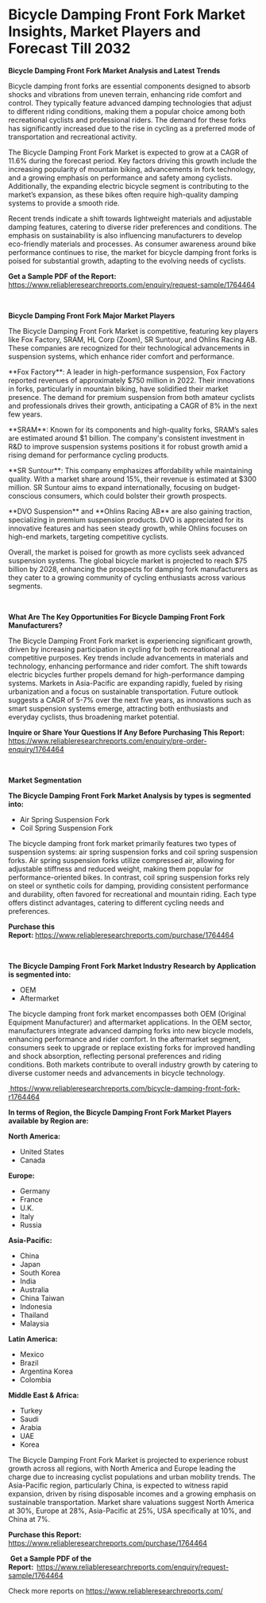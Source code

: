 <p><h1>Bicycle Damping Front Fork Market Insights, Market Players and Forecast Till 2032</h1></p><p><strong>Bicycle Damping Front Fork Market Analysis and Latest Trends</strong></p>
<p><p>Bicycle damping front forks are essential components designed to absorb shocks and vibrations from uneven terrain, enhancing ride comfort and control. They typically feature advanced damping technologies that adjust to different riding conditions, making them a popular choice among both recreational cyclists and professional riders. The demand for these forks has significantly increased due to the rise in cycling as a preferred mode of transportation and recreational activity.</p><p>The Bicycle Damping Front Fork Market is expected to grow at a CAGR of 11.6% during the forecast period. Key factors driving this growth include the increasing popularity of mountain biking, advancements in fork technology, and a growing emphasis on performance and safety among cyclists. Additionally, the expanding electric bicycle segment is contributing to the market’s expansion, as these bikes often require high-quality damping systems to provide a smooth ride.</p><p>Recent trends indicate a shift towards lightweight materials and adjustable damping features, catering to diverse rider preferences and conditions. The emphasis on sustainability is also influencing manufacturers to develop eco-friendly materials and processes. As consumer awareness around bike performance continues to rise, the market for bicycle damping front forks is poised for substantial growth, adapting to the evolving needs of cyclists.</p></p>
<p><strong>Get a Sample PDF of the Report:&nbsp;</strong> <a href="https://www.reliableresearchreports.com/enquiry/request-sample/1764464?utm_campaign=3193&utm_medium=2&utm_source=Github&utm_content=ia&utm_term=05042025&utm_id=bicycle-damping-front-fork">https://www.reliableresearchreports.com/enquiry/request-sample/1764464</a></p>
<p>&nbsp;</p>
<p><strong>Bicycle Damping Front Fork Major Market Players</strong></p>
<p><p>The Bicycle Damping Front Fork Market is competitive, featuring key players like Fox Factory, SRAM, HL Corp (Zoom), SR Suntour, and Ohlins Racing AB. These companies are recognized for their technological advancements in suspension systems, which enhance rider comfort and performance. </p><p>**Fox Factory**: A leader in high-performance suspension, Fox Factory reported revenues of approximately $750 million in 2022. Their innovations in forks, particularly in mountain biking, have solidified their market presence. The demand for premium suspension from both amateur cyclists and professionals drives their growth, anticipating a CAGR of 8% in the next few years.</p><p>**SRAM**: Known for its components and high-quality forks, SRAM’s sales are estimated around $1 billion. The company's consistent investment in R&D to improve suspension systems positions it for robust growth amid a rising demand for performance cycling products.</p><p>**SR Suntour**: This company emphasizes affordability while maintaining quality. With a market share around 15%, their revenue is estimated at $300 million. SR Suntour aims to expand internationally, focusing on budget-conscious consumers, which could bolster their growth prospects.</p><p>**DVO Suspension** and **Ohlins Racing AB** are also gaining traction, specializing in premium suspension products. DVO is appreciated for its innovative features and has seen steady growth, while Ohlins focuses on high-end markets, targeting competitive cyclists.</p><p>Overall, the market is poised for growth as more cyclists seek advanced suspension systems. The global bicycle market is projected to reach $75 billion by 2028, enhancing the prospects for damping fork manufacturers as they cater to a growing community of cycling enthusiasts across various segments.</p></p>
<p>&nbsp;</p>
<p><strong>What Are The Key Opportunities For Bicycle Damping Front Fork Manufacturers?</strong></p>
<p><p>The Bicycle Damping Front Fork market is experiencing significant growth, driven by increasing participation in cycling for both recreational and competitive purposes. Key trends include advancements in materials and technology, enhancing performance and rider comfort. The shift towards electric bicycles further propels demand for high-performance damping systems. Markets in Asia-Pacific are expanding rapidly, fueled by rising urbanization and a focus on sustainable transportation. Future outlook suggests a CAGR of 5-7% over the next five years, as innovations such as smart suspension systems emerge, attracting both enthusiasts and everyday cyclists, thus broadening market potential.</p></p>
<p><strong>Inquire or Share Your Questions If Any Before Purchasing This Report:</strong> <a href="https://www.reliableresearchreports.com/enquiry/pre-order-enquiry/1764464?utm_campaign=3193&utm_medium=2&utm_source=Github&utm_content=ia&utm_term=05042025&utm_id=bicycle-damping-front-fork">https://www.reliableresearchreports.com/enquiry/pre-order-enquiry/1764464</a></p>
<p>&nbsp;</p>
<p><strong>Market Segmentation</strong></p>
<p><strong>The Bicycle Damping Front Fork Market Analysis by types is segmented into:</strong></p>
<p><ul><li>Air Spring Suspension Fork</li><li>Coil Spring Suspension Fork</li></ul></p>
<p><p>The bicycle damping front fork market primarily features two types of suspension systems: air spring suspension forks and coil spring suspension forks. Air spring suspension forks utilize compressed air, allowing for adjustable stiffness and reduced weight, making them popular for performance-oriented bikes. In contrast, coil spring suspension forks rely on steel or synthetic coils for damping, providing consistent performance and durability, often favored for recreational and mountain riding. Each type offers distinct advantages, catering to different cycling needs and preferences.</p></p>
<p><strong>Purchase this Report:&nbsp;</strong><a href="https://www.reliableresearchreports.com/purchase/1764464?utm_campaign=3193&utm_medium=2&utm_source=Github&utm_content=ia&utm_term=05042025&utm_id=bicycle-damping-front-fork">https://www.reliableresearchreports.com/purchase/1764464</a></p>
<p>&nbsp;</p>
<p><strong>The Bicycle Damping Front Fork Market Industry Research by Application is segmented into:</strong></p>
<p><ul><li>OEM</li><li>Aftermarket</li></ul></p>
<p><p>The bicycle damping front fork market encompasses both OEM (Original Equipment Manufacturer) and aftermarket applications. In the OEM sector, manufacturers integrate advanced damping forks into new bicycle models, enhancing performance and rider comfort. In the aftermarket segment, consumers seek to upgrade or replace existing forks for improved handling and shock absorption, reflecting personal preferences and riding conditions. Both markets contribute to overall industry growth by catering to diverse customer needs and advancements in bicycle technology.</p></p>
<p><a href="https://www.reliableresearchreports.com/bicycle-damping-front-fork-r1764464?utm_campaign=3193&utm_medium=2&utm_source=Github&utm_content=ia&utm_term=05042025&utm_id=bicycle-damping-front-fork">&nbsp;https://www.reliableresearchreports.com/bicycle-damping-front-fork-r1764464</a></p>
<p><strong>In terms of Region, the Bicycle Damping Front Fork Market Players available by Region are:</strong></p>
<p>
    <p> <strong> North America: </strong>
        <ul>
            <li>United States</li>
            <li>Canada</li>
        </ul>
        </p> 
    <p> <strong> Europe: </strong>
        <ul>
            <li>Germany</li>
            <li>France</li>
            <li>U.K.</li>
            <li>Italy</li>
            <li>Russia</li>
        </ul>
        </p> 
    <p> <strong> Asia-Pacific: </strong>
        <ul>
            <li>China</li>
            <li>Japan</li>
            <li>South Korea</li>
            <li>India</li>
            <li>Australia</li>
            <li>China Taiwan</li>
            <li>Indonesia</li>
            <li>Thailand</li>
            <li>Malaysia</li>
        </ul>
        </p> 
    <p> <strong> Latin America: </strong>
        <ul>
            <li>Mexico</li>
            <li>Brazil</li>
            <li>Argentina Korea</li>
            <li>Colombia</li>
        </ul>
        </p> 
    <p> <strong> Middle East & Africa: </strong>
        <ul>
            <li>Turkey</li>
            <li>Saudi</li>
            <li>Arabia</li>
            <li>UAE</li>
            <li>Korea</li>
        </ul>
    </p>
    </p>
<p><p>The Bicycle Damping Front Fork Market is projected to experience robust growth across all regions, with North America and Europe leading the charge due to increasing cyclist populations and urban mobility trends. The Asia-Pacific region, particularly China, is expected to witness rapid expansion, driven by rising disposable incomes and a growing emphasis on sustainable transportation. Market share valuations suggest North America at 30%, Europe at 28%, Asia-Pacific at 25%, USA specifically at 10%, and China at 7%.</p></p>
<p><strong>Purchase this Report: </strong><a href="https://www.reliableresearchreports.com/purchase/1764464?utm_campaign=3193&utm_medium=2&utm_source=Github&utm_content=ia&utm_term=05042025&utm_id=bicycle-damping-front-fork">https://www.reliableresearchreports.com/purchase/1764464</a></p>
<p>&nbsp;<strong>Get a Sample PDF of the Report:&nbsp;&nbsp;</strong><a href="https://www.reliableresearchreports.com/enquiry/request-sample/1764464?utm_campaign=3193&utm_medium=2&utm_source=Github&utm_content=ia&utm_term=05042025&utm_id=bicycle-damping-front-fork">https://www.reliableresearchreports.com/enquiry/request-sample/1764464</a></p>
<p><strong></strong></p>
<p>Check more reports on <a href="https://www.reliableresearchreports.com/?utm_campaign=3193&utm_medium=2&utm_source=Github&utm_content=ia&utm_term=05042025&utm_id=bicycle-damping-front-fork">https://www.reliableresearchreports.com/</a></p>